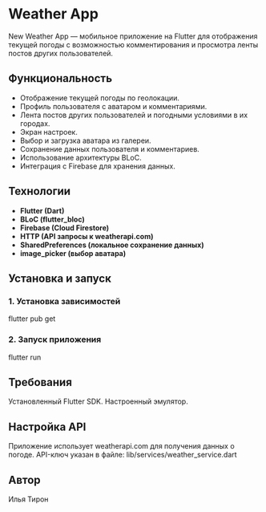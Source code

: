 # Weather App

New Weather App — мобильное приложение на Flutter для отображения текущей погоды с возможностью комментирования и просмотра ленты постов других пользователей.

## Функциональность

- Отображение текущей погоды по геолокации.
- Профиль пользователя с аватаром и комментариями.
- Лента постов других пользователей и погодными условиями в их городах.
- Экран настроек.
- Выбор и загрузка аватара из галереи.
- Сохранение данных пользователя и комментариев.
- Использование архитектуры BLoC.
- Интеграция с Firebase для хранения данных.

## Технологии

- **Flutter (Dart)**
- **BLoC (flutter_bloc)**
- **Firebase (Cloud Firestore)**
- **HTTP (API запросы к weatherapi.com)**
- **SharedPreferences (локальное сохранение данных)**
- **image_picker (выбор аватара)**

## Установка и запуск

### 1. Установка зависимостей

flutter pub get

### 2. Запуск приложения

flutter run

## Требования

Установленный Flutter SDK.
Настроенный эмулятор.

## Настройка API

Приложение использует weatherapi.com для получения данных о погоде.
API-ключ указан в файле:
lib/services/weather_service.dart

## Автор
Илья Тирон



